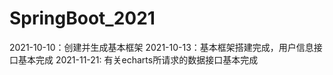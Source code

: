 # SpringBoot_2021
2021-10-10：创建并生成基本框架
2021-10-13：基本框架搭建完成，用户信息接口基本完成
2021-11-21: 有关echarts所请求的数据接口基本完成
